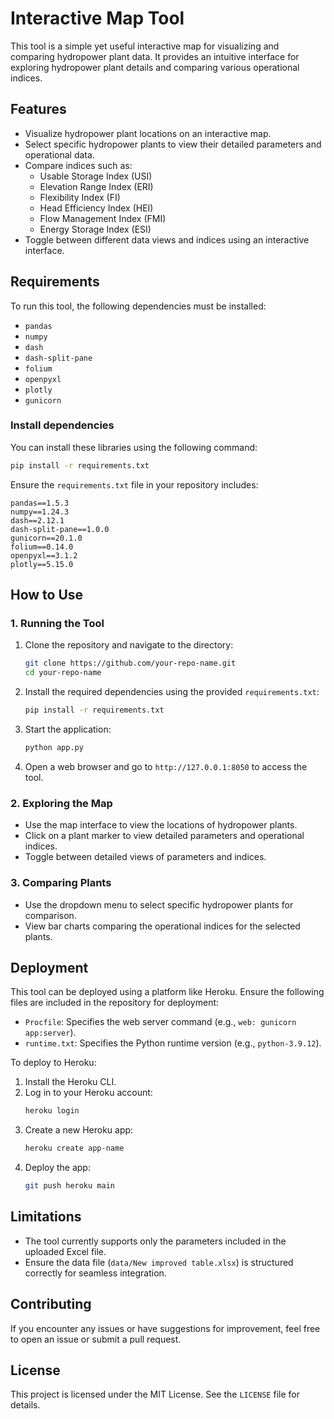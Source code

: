 
# Interactive Map Tool

This tool is a simple yet useful interactive map for visualizing and comparing hydropower plant data. It provides an intuitive interface for exploring hydropower plant details and comparing various operational indices.

## Features

- Visualize hydropower plant locations on an interactive map.
- Select specific hydropower plants to view their detailed parameters and operational data.
- Compare indices such as:
  - Usable Storage Index (USI)
  - Elevation Range Index (ERI)
  - Flexibility Index (FI)
  - Head Efficiency Index (HEI)
  - Flow Management Index (FMI)
  - Energy Storage Index (ESI)
- Toggle between different data views and indices using an interactive interface.

## Requirements

To run this tool, the following dependencies must be installed:

- `pandas`
- `numpy`
- `dash`
- `dash-split-pane`
- `folium`
- `openpyxl`
- `plotly`
- `gunicorn`

### Install dependencies

You can install these libraries using the following command:

```bash
pip install -r requirements.txt
```

Ensure the `requirements.txt` file in your repository includes:

```
pandas==1.5.3
numpy==1.24.3
dash==2.12.1
dash-split-pane==1.0.0
gunicorn==20.1.0
folium==0.14.0
openpyxl==3.1.2
plotly==5.15.0
```

## How to Use

### 1. Running the Tool

1. Clone the repository and navigate to the directory:
   ```bash
   git clone https://github.com/your-repo-name.git
   cd your-repo-name
   ```
2. Install the required dependencies using the provided `requirements.txt`:
   ```bash
   pip install -r requirements.txt
   ```
3. Start the application:
   ```bash
   python app.py
   ```
4. Open a web browser and go to `http://127.0.0.1:8050` to access the tool.

### 2. Exploring the Map

- Use the map interface to view the locations of hydropower plants.
- Click on a plant marker to view detailed parameters and operational indices.
- Toggle between detailed views of parameters and indices.

### 3. Comparing Plants

- Use the dropdown menu to select specific hydropower plants for comparison.
- View bar charts comparing the operational indices for the selected plants.

## Deployment

This tool can be deployed using a platform like Heroku. Ensure the following files are included in the repository for deployment:

- `Procfile`: Specifies the web server command (e.g., `web: gunicorn app:server`).
- `runtime.txt`: Specifies the Python runtime version (e.g., `python-3.9.12`).

To deploy to Heroku:

1. Install the Heroku CLI.
2. Log in to your Heroku account:
   ```bash
   heroku login
   ```
3. Create a new Heroku app:
   ```bash
   heroku create app-name
   ```
4. Deploy the app:
   ```bash
   git push heroku main
   ```

## Limitations

- The tool currently supports only the parameters included in the uploaded Excel file.
- Ensure the data file (`data/New improved table.xlsx`) is structured correctly for seamless integration.

## Contributing

If you encounter any issues or have suggestions for improvement, feel free to open an issue or submit a pull request.

## License

This project is licensed under the MIT License. See the `LICENSE` file for details.
